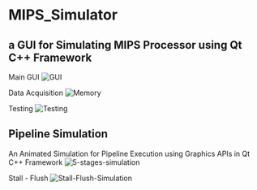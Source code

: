 # MIPS_Simulator
## a GUI for Simulating MIPS Processor using Qt C++ Framework

Main GUI
![GUI](https://i.ibb.co/6N3KRYZ/editor.png)

Data Acquisition
![Memory](https://i.ibb.co/FX4Nrw4/Memory.png)

Testing
![Testing](https://i.ibb.co/J7GYnPx/addCase.png)

## Pipeline Simulation
An Animated Simulation for Pipeline Execution using Graphics APIs in Qt C++ Framework
![5-stages-simulation](https://i.ibb.co/WKF0tGf/basic.png)

Stall - Flush
![Stall-Flush-Simulation](https://i.ibb.co/vwSnxMb/pflush.png)
